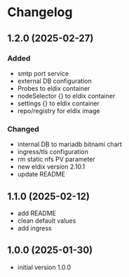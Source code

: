 # Changelog

## 1.2.0 (2025-02-27)

### Added
* smtp port service
* external DB configuration
* Probes to eldix container
* nodeSelector {} to eldix container
* settings {} to eldix container
* repo/registry for eldix image

### Changed
* internal DB to mariadb bitnami chart
* ingress/tls configuration
* rm static nfs PV parameter
* new eldix version 2.10.1
* update README 

## 1.1.0 (2025-02-12)

* add README
* clean default values
* add ingress

## 1.0.0 (2025-01-30)

* initial version 1.0.0
